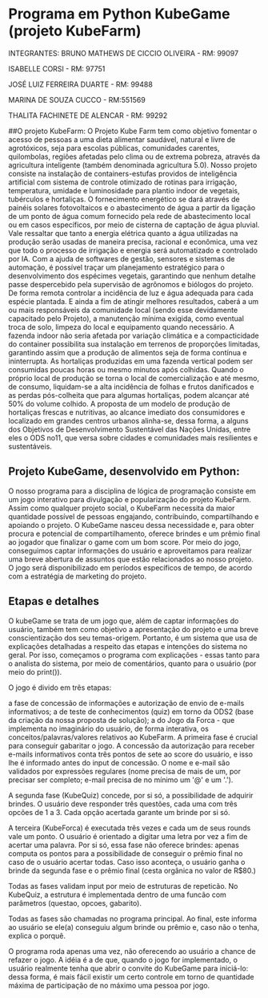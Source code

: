 # Programa em Python KubeGame (projeto KubeFarm)

INTEGRANTES: BRUNO MATHEWS DE CICCIO OLIVEIRA - RM: 99097

ISABELLE CORSI - RM: 97751

JOSÉ LUIZ FERREIRA DUARTE - RM: 99488

MARINA DE SOUZA CUCCO - RM:551569

THALITA FACHINETE DE ALENCAR - RM: 99292

##O projeto KubeFarm:
O Projeto Kube Farm tem como objetivo fomentar o acesso de pessoas a uma dieta alimentar saudável, natural e livre de agrotóxicos, seja para escolas públicas, comunidades carentes, quilombolas, regiões afetadas pelo clima ou de extrema pobreza, através da agricultura inteligente (também denominada agricultura 5.0). Nosso projeto consiste na instalação de containers-estufas providos de inteligência artificial com sistema de controle otimizado de rotinas para irrigação, temperatura, umidade e luminosidade para plantio indoor de vegetais, tubérculos e hortaliças. O fornecimento energético se dará através de painéis solares fotovoltaicos e o abastecimento de água a partir da ligação de um ponto de água comum fornecido pela rede de abastecimento local ou em casos específicos, por meio de cisterna de captação de água pluvial. Vale ressaltar que tanto a energia elétrica quanto a água utilizadas na produção serão usadas de maneira precisa, racional e econômica, uma vez que todo o processo de irrigação e energia será automatizado e controlado por IA. Com a ajuda de softwares de gestão, sensores e sistemas de automação, é possível traçar um planejamento estratégico para o desenvolvimento dos espécimes vegetais, garantindo que nenhum detalhe passe despercebido pela supervisão de agrônomos e biólogos do projeto. De forma remota controlar a incidência de luz e água adequada para cada espécie plantada. E ainda a fim de atingir melhores resultados, caberá a um ou mais responsáveis da comunidade local (sendo esse devidamente capacitado pelo Projeto), a manutenção mínima exigida, como eventual troca de solo, limpeza do local e equipamento quando necessário. A fazenda indoor não seria afetada por variação climática e a compacticidade do container possibilita sua instalação em terrenos de proporções limitadas, garantindo assim que a produção de alimentos seja de forma contínua e ininterrupta. As hortaliças produzidas em uma fazenda vertical podem ser consumidas poucas horas ou mesmo minutos após colhidas. Quando o próprio local de produção se torna o local de comercialização e até mesmo, de consumo, liquidam-se a alta incidência de folhas e frutos danificados e as perdas pós-colheita que para algumas hortaliças, podem alcançar até 50% do volume colhido. A proposta de um modelo de produção de hortaliças frescas e nutritivas, ao alcance imediato dos consumidores e localizado em grandes centros urbanos alinha-se, dessa forma, a alguns dos Objetivos de Desenvolvimento Sustentável das Nações Unidas, entre eles o ODS no11, que versa sobre cidades e comunidades mais resilientes e sustentáveis.

## Projeto KubeGame, desenvolvido em Python:
O nosso programa para a disciplina de lógica de programação consiste em um jogo interativo para divulgação e popularização do projeto KubeFarm. Assim como qualquer projeto social, o KubeFarm necessita da maior quantidade possível de pessoas engajando, contribuindo, compartilhando e apoiando o projeto. O KubeGame nasceu dessa necessidade e, para obter procura e potencial de compartilhamento, oferece brindes e um prêmio final ao jogador que finalizar o game com um bom score. Por meio do jogo, conseguimos captar informações do usuário e aproveitamos para realizar uma breve abertura de assuntos que estão relacionados ao nosso projeto. O jogo será disponibilizado em períodos específicos de tempo, de acordo com a estratégia de marketing do projeto.

## Etapas e detalhes
O kubeGame se trata de um jogo que, além de captar informações do usuário, também tem como objetivo a apresentação do projeto e uma breve conscientização dos seu temas-origem. Portanto, é um sistema que usa de explicações detalhadas a respeito das etapas e intenções do sistema no geral. Por isso, começamos o programa com explicações - essas tanto para o analista do sistema, por meio de comentários, quanto para o usuário (por meio do print()).

O jogo é divido em três etapas:

a fase de concessão de informações e autorização de envio de e-mails informativos;
a de teste de conhecimentos (quiz) em torno da ODS2 (base da criação da nossa proposta de solução);
a do Jogo da Forca - que implementa no imaginário do usuário, de forma interativa, os conceitos/palavras/valores relativos ao KubeFarm.
A primeira fase é crucial para conseguir gabaritar o jogo. A concessão da autorização para receber e-mails informativos conta três pontos de sete ao score do usuário, e isso lhe é informado antes do input de concessão. O nome e e-mail são validados por expressões regulares (nome precisa de mais de um, por precisar ser completo; e-mail precisa de no mínimo um '@' e um '.').

A segunda fase (KubeQuiz) concede, por si só, a possibilidade de adquirir brindes. O usuário deve responder três questões, cada uma com três opcões de 1 a 3. Cada opção acertada garante um brinde por si só.

A terceira (KubeForca) é executada três vezes e cada um de seus rounds vale um ponto. O usuário é orientado a digitar uma letra por vez a fim de acertar uma palavra. Por si só, essa fase não oferece brindes: apenas computa os pontos para a possibilidade de conseguir o prêmio final no caso de o usuário acertar todas. Caso isso aconteça, o usuário ganha o brinde da segunda fase e o prêmio final (cesta orgânica no valor de R$80.)

Todas as fases validam input por meio de estruturas de repeticão. No KubeQuiz, a estrutura é implementada dentro de uma funcão com parâmetros (questao, opcoes, gabarito).

Todas as fases são chamadas no programa principal. Ao final, este informa ao usuário se ele(a) conseguiu algum brinde ou prêmio e, caso não o tenha, explica o porquê.

O programa roda apenas uma vez, não oferecendo ao usuário a chance de refazer o jogo. A idéia é a de que, quando o jogo for implementado, o usuário realmente tenha que abrir o convite do KubeGame para iniciá-lo: dessa forma, é mais fácil existir um certo controle em torno de quantidade máxima de participação de no máximo uma pessoa por jogo.
